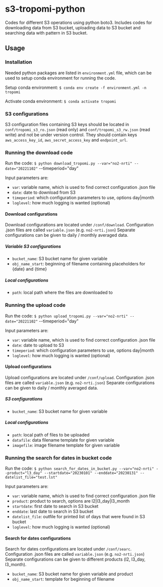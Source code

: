 # s3-tropomi-python
Codes for different S3 operations using python boto3. Includes codes for downloading data from S3 bucket, uploading data to S3 bucket and searching data with pattern in S3 bucket. 


## Usage
### Installation
Needed python packages are listed in `environment.yml` file, which can be used to setup conda environment for running the code.

Setup conda environment: `$ conda env create -f environment.yml -n tropomi`

Activate conda environment: `$ conda activate tropomi`

### S3 configurations
S3 configuration files containing S3 keys should be located in `conf/tropomi_s3_ro.json` (read only) and `conf/tropomi_s3_rw.json` (read write) and not be under version control. They should contain keys `aws_access_key_id`, `aws_secret_access_key` and `endpoint_url`.


### Running the download code
Run the code: `$ python download_tropomi.py --var="no2-nrti" --date="20221102"` --timeperiod="day"

Input parameters are:
- `var`: variable name, which is used to find correct configuration .json file
- `date`: date to download from S3
- `timeperiod`: which configuration parameters to use, options day|month
- `loglevel`: how much logging is wanted (optional)

#### Download configurations 
Download configurations are located under `/conf/download`. Configuration .json files are called `variable.json` (e.g. `no2-nrti.json`) Separate configurations can be given to daily / monthly averaged data.

##### Variable S3 configurations
- `bucket_name`: S3 bucket name for given variable
- `obj_name_start`: beginning of filename containing placeholders for {date} and {time}

##### Local configurations
- `path`: local path where the files are downloaded to


### Running the upload code
Run the code: `$ python upload_tropomi.py --var="no2-nrti" --date="20221102"` --timeperiod="day"

Input parameters are:
- `var`: variable name, which is used to find correct configuration .json file
- `date`: date to upload to S3
- `timeperiod`: which configuration parameters to use, options day|month
- `loglevel`: how much logging is wanted (optional)

#### Upload configurations
Upload configurations are located under `/conf/upload`. Configuration .json files are called `variable.json` (e.g. `no2-nrti.json`) Separate configurations can be given to daily / monthly averaged data.

##### S3 configurations
- `bucket_name`: S3 bucket name for given variable

##### Local configurations
- `path`: local path of files to be uploaded
- `datafile`: data filename template for given variable
- `imagefile`: image filename template for given variable


### Running the search for dates in bucket code
Run the code: `$ python search_for_dates_in_bucket.py --var="no2-nrti" --product="l3_day" --startdate="20230101" --enddate="20230131" --datelist_file="test.lst"`

Input parameters are:
- `var`: variable name, which is used to find correct configuration .json file
- `product`: product to search, options are l2|l3_day|l3_month
- `startdate`: first date to search in S3 bucket
- `enddate`: last date to search in S3 bucket
- `datelist_file`: outfile for printed list of days that were found in S3 bucket
- `loglevel`: how much logging is wanted (optional) 

#### Search for dates configurations
Search for dates configurations are located under `/conf/searc`. Configuration .json files are called `variable.json` (e.g. `no2-nrti.json`) Separate configurations can be given to different products (l2, l3_day, l3_month).

- `bucket_name`: S3 bucket name for given variable and product
- `obj_name_start`: template for beginning of filename
